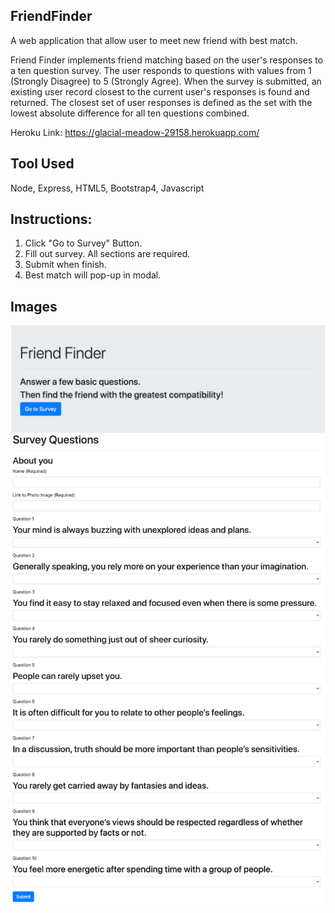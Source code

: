 ## FriendFinder

A web application that allow user to meet new friend with best match.

Friend Finder implements friend matching based on the user's responses to a ten question survey. The user responds to questions with values from 1 (Strongly Disagree) to 5 (Strongly Agree). When the survey is submitted, an existing user record closest to the current user's responses is found and returned. The closest set of user responses is defined as the set with the lowest absolute difference for all ten questions combined.

Heroku Link: https://glacial-meadow-29158.herokuapp.com/

## Tool Used
Node, Express, HTML5, Bootstrap4, Javascript

## Instructions:
1) Click "Go to Survey" Button.
2) Fill out survey. All sections are required.
3) Submit when finish.
4) Best match will pop-up in modal.

## Images
![](Images/Landing.png)
![](Images/Survey.png)

